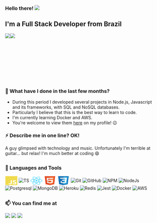 ### Hello there! <img src="https://github.com/TheDudeThatCode/TheDudeThatCode/blob/master/Assets/Hi.gif" width="24" />

<h2>I'm a Full Stack Developer from Brazil</h2>

<div style="display: flex;">
  
  <img src="https://github-readme-stats.vercel.app/api/?username=lucasdosualdo&show_icons=true&title_color=7159c1&text_color=b1b2ae&bg_color=00000000&hide_border=true&icon_color=7159c1&hide_title=true&count_private=true" />
  <img height="150em" src="https://github-readme-stats.vercel.app/api/top-langs/?username=lucasdosualdo&layout=compact&theme=tokyonight"/>
</div>

##
### 🌱 What have I done in the last few months? 

- During this period I developed several projects in Node.js, Javascript and its frameworks, with SQL and NoSQL databases.
- Particularly I believe that this is the best way to learn to code.
- I'm currently learning Docker and AWS.
- You're welcome to view them [here](https://github.com/lucasdosualdo?tab=repositories) on my profile! 😉

### ⚡ Describe me in one line? OK! 

A guy glimpsed with technology and music. Unfortunately I'm terrible at guitar... but relax! I'm much better at coding 😄

##
### 👾 Languages and Tools
<div style="display: inline_block;">
  <img align="center" alt="Js" height="30" width="40" src="https://raw.githubusercontent.com/devicons/devicon/master/icons/javascript/javascript-plain.svg" />
  <img align="center" alt="TS" height="30" width="40" src="https://cdn.jsdelivr.net/gh/devicons/devicon/icons/typescript/typescript-plain.svg" />
  <img align="center" alt="React" height="30" width="40" src="https://raw.githubusercontent.com/devicons/devicon/master/icons/react/react-original.svg" />
  <img align="center" alt="HTML" height="30" width="40" src="https://raw.githubusercontent.com/devicons/devicon/master/icons/html5/html5-original.svg" />
  <img align="center" alt="CSS" height="30" width="40" src="https://raw.githubusercontent.com/devicons/devicon/master/icons/css3/css3-original.svg" />
  <img align="center" alt="Git" height="30" width="40" src="https://cdn.jsdelivr.net/gh/devicons/devicon/icons/git/git-original.svg" />
  <img align="center" alt="GitHub" height="30" width="40" src="https://cdn.jsdelivr.net/gh/devicons/devicon/icons/github/github-original.svg" />
  <img align="center" alt="NPM" height="30" width="40" src="https://cdn.jsdelivr.net/gh/devicons/devicon/icons/npm/npm-original-wordmark.svg" />
  <img align="center" alt="NodeJs" height="30" width="40" src="https://cdn.jsdelivr.net/gh/devicons/devicon/icons/nodejs/nodejs-original.svg" />
  <img align="center" alt="Postgresql" height="30" width="40" src="https://cdn.jsdelivr.net/gh/devicons/devicon/icons/postgresql/postgresql-plain-wordmark.svg" />
  <img align="center" alt="MongoDB" height="30" width="40" src="https://cdn.jsdelivr.net/gh/devicons/devicon/icons/mongodb/mongodb-original-wordmark.svg" />
  <img align="center" alt="Heroku" height="30" width="40" src="https://cdn.jsdelivr.net/gh/devicons/devicon/icons/heroku/heroku-plain-wordmark.svg" />
  <img align="center" alt="Redis" height="30" width="40" src="https://cdn.jsdelivr.net/gh/devicons/devicon/icons/redis/redis-plain-wordmark.svg" />
  <img align="center" alt="Jest" height="30" width="40" src="https://cdn.jsdelivr.net/gh/devicons/devicon/icons/jest/jest-plain.svg" />
  <img align="center" alt="Docker" height="30" width="40" src="https://cdn.jsdelivr.net/gh/devicons/devicon/icons/docker/docker-plain-wordmark.svg" />
  <img align="center" alt="AWS" height="30" width="40" src="https://cdn.jsdelivr.net/gh/devicons/devicon/icons/amazonwebservices/amazonwebservices-original.svg" />
</div>


##
### 📫 You can find me at
<div> 
  <a href="https://www.instagram.com/lucasdosualdo/" target="_blank"><img src="https://img.shields.io/badge/-Instagram-%23E4405F?style=for-the-badge&logo=instagram&logoColor=white" target="_blank"></a>
  <a href = "mailto:lucasdosualdo@gmail.com"><img src="https://img.shields.io/badge/-Gmail-%23333?style=for-the-badge&logo=gmail&logoColor=white" target="_blank"></a>
  <a href="https://www.linkedin.com/in/lucasdosualdo/" target="_blank"><img src="https://img.shields.io/badge/-LinkedIn-%230077B5?style=for-the-badge&logo=linkedin&logoColor=white" target="_blank"></a>  
</div>



